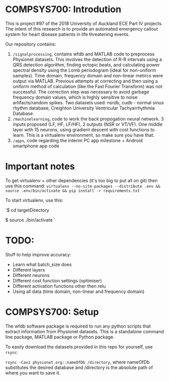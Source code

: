 # COMPSYS700: Introdution
This is project #97 of the 2018 University of Auckland ECE Part IV projects. The intent of this research is
to provide an automated emergency callout system for heart disease patients in life threatening events. 

Our repository contains:
1. `/signalprocessing`, contains wfdb and MATLAB code to preprocess Physionet datasets. This involves the detection of R-R intervals using a QRS detection algorithm, finding ectopic beats, and calculating power spectral density using the Lomb periodogram (ideal for non-uniform samples). Time domain, frequency domain and non-linear metircs were output via MATLAB. Previous attempts at correcting and then using a uniform method of calculation (like the Fast Fourier Transform) was not successful. The correction step was necessary to avoid garbage frequency domain values, which is highly sensitive to noise artifacts/random spikes. Two datasets used: nsrdb, cudb - normal sinus rhythm database, Creighton University Ventricular Tachyarrhythmia Database
2. `/machinelearning`, code to work the back propogation neural network. 3 inputs proposed (LF, HF, LF/HF), 2 outputs (NSR or VT/VF). One middle layer with 15 neurons, using gradient descent with cost functions to learn. This is a virtualenv environment, so make sure you have that.
3. `/apps`, code regarding the interim PC app milestone + Android smartphone app code

# Important notes
To get virtualenv + other dependencies (it's too big to put all on git) then use this command:
`virtualenv --no-site-packages --distribute .env && source .env/bin/activate && pip install -r requirements.txt`

To start virtualenv, use this:

`$ cd targetDirectory

$ source ./bin/activate `


# TODO:
Stuff to help improve accuracy:
- Learn what batch_size does
- Different layers
- Different neurons
- Different cost function settings (optimiser)
- Different activation functions other then relu
- Using all data (time domain, non-linear and frequency domain)

# COMPSYS700: Setup

The wfdb software package is required to run any python scripts that extract information from Physionet datasets. This is a standalone command line package, MATLAB package or Python package.

To easily download the datasets provided in this repo for yourself, use
`rsync`:
 
 `rsync -Cavz physionet.org::nameOfDb /directory`, where nameOfDb substitutes the desired database and /directory is the absolute path of where you want to save it.
